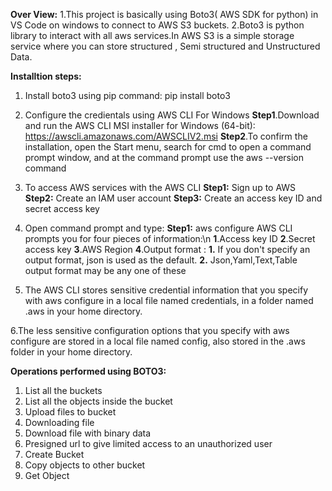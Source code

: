 **Over View:**
1.This project is basically using Boto3( AWS SDK for python) in VS Code on windows to connect to AWS S3 buckets.
2.Boto3 is python library to interact with all aws services.In AWS S3 is a simple storage service where you can store structured , Semi structured and Unstructured Data.

**Installtion steps:**
1. Install boto3 using pip command: pip install boto3

2. Configure the credientals using AWS CLI For Windows
   **Step1**.Download and run the AWS CLI MSI installer for Windows (64-bit):
   https://awscli.amazonaws.com/AWSCLIV2.msi
   **Step2**.To confirm the installation, open the Start menu, search for cmd to open a command prompt window, and at the command prompt use the
    aws --version command
    
3. To access AWS services with the AWS CLI
   **Step1:** Sign up to AWS
   **Step2:** Create an IAM user account
   **Step3:** Create an access key ID and secret access key

4. Open command prompt and type:
   **Step1:** aws configure
     AWS CLI prompts you for four pieces of information:\n
     **1**.Access key ID
     **2**.Secret access key
     **3**.AWS Region
     **4**.Output format : **1.** If you don't specify an output format, json is used as the default.
                           **2.** Json,Yaml,Text,Table output format may be any one of these
                       
5. The AWS CLI stores sensitive credential information that you specify with aws configure in a local file named credentials, in a folder named .aws in your home directory.
  
 6.The less sensitive configuration options that you specify with aws configure are stored in a local file named config, also stored in the .aws folder in your home directory.

**Operations performed using BOTO3:**
1. List all the buckets
2. List all the objects inside the bucket
3. Upload files to bucket
4. Downloading file
5. Download  file with binary data
6. Presigned url to give limited access  to an unauthorized user
7. Create Bucket
8. Copy objects to other bucket
9. Get Object
 
